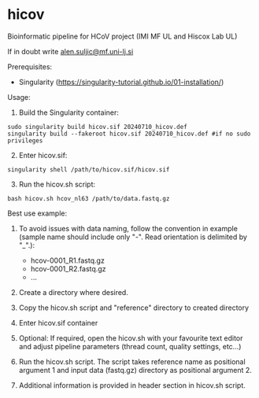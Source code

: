 # hicov
Bioinformatic pipeline for HCoV project (IMI MF UL and Hiscox Lab UL)

If in doubt write alen.suljic@mf.uni-lj.si

Prerequisites:
- Singularity (https://singularity-tutorial.github.io/01-installation/)

Usage:
1. Build the Singularity container:
```
sudo singularity build hicov.sif 20240710_hicov.def
singularity build --fakeroot hicov.sif 20240710_hicov.def #if no sudo privileges
```
2. Enter hicov.sif:
```
singularity shell /path/to/hicov.sif/hicov.sif
```
     
3. Run the hicov.sh script:
```
bash hicov.sh hcov_nl63 /path/to/data.fastq.gz
```


Best use example:
1. To avoid issues with data naming, follow the convention in example (sample name should include only "-".
Read orientation is delimited by "_".):
   - hcov-0001_R1.fastq.gz
   - hcov-0001_R2.fastq.gz
   - ...
  
3. Create a directory where desired.
4. Copy the hicov.sh script and "reference" directory to created directory
5. Enter hicov.sif container
6. Optional: If required, open the hicov.sh with your favourite text editor and adjust pipeline parameters (thread count, quality settings, etc...)
7. Run the hicov.sh script. The script takes reference name as positional argument 1 and input data (fastq.gz) directory as positional argument 2.
8. Additional information is provided in header section in hicov.sh script.
   

